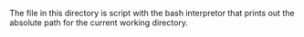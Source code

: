 The file in this directory is script with the bash interpretor that prints out the absolute path for the current working directory.
